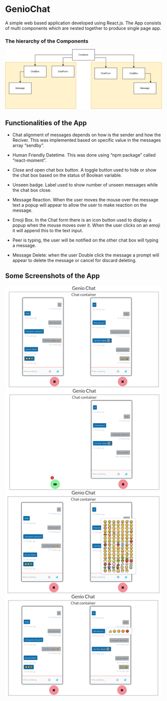 # GenioChat

A simple web based application developed using React.js. The App consists of multi components which are nested together to produce single page app.

### The hierarchy of the Components

![alt text](https://github.com/mohammedmrm/genioChat/blob/main/Doc/Components.drawio.png)

## Functionalities of the App

- Chat alignment of messages depends on how is the sender and how the Reciver. This was implemented based on specific value in the messages array “sendby”.

- Human Friendly Datetime. This was done using “npm package” called “react-moment”.

- Close and open chat box button. A toggle button used to hide or show the chat box based on the status of Boolean variable.

- Unseen badge. Label used to show number of unseen messages while the chat box close.

- Message Reaction. When the user moves the mouse over the message text a popup will appear to allow the user to make reaction on the message.

- Emoji Box. In the Chat form there is an icon button used to display a popup when the mouse moves over it. When the user clicks on an emoji it will append this to the text input.

- Peer is typing, the user will be notified on the other chat box will typing a message.

- Message Delete: when the user Double click the message a prompt will appear to delete the message or cancel for discard deleting.

## Some Screenshots of the App

![alt text](https://github.com/mohammedmrm/genioChat/blob/main/Doc/normal.PNG)
![alt text](https://github.com/mohammedmrm/genioChat/blob/main/Doc/hiddenbox.PNG)
![alt text](https://github.com/mohammedmrm/genioChat/blob/main/Doc/emoji.png)
![alt text](https://github.com/mohammedmrm/genioChat/blob/main/Doc/reaction.png)
